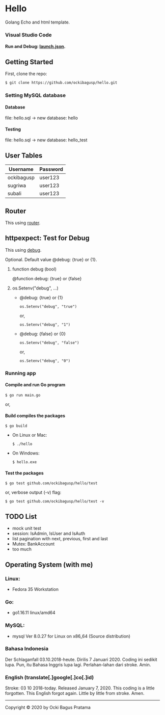 # Hello
Golang Echo and html template. 


### Visual Studio Code

#### Run and Debug: [launch.json](https://github.com/ockibagusp/hello/blob/master/.vscode/launch.json).


## Getting Started
First, clone the repo:
```bash
$ git clone https://github.com/ockibagusp/hello.git
```

### Setting MySQL database

#### Database 
file: hello.sql -> new database: hello

#### Testing
file: hello.sql -> new database: hello_test

## User Tables

| Username | Password |
| --- | --- |
| ockibagusp | user123 |
| sugriwa | user123 |
| subali | user123 |


## Router
This using [router](https://github.com/ockibagusp/hello/blob/master/router/router.go).

## httpexpect: Test for Debug
This using [debug](https://github.com/ockibagusp/hello/blob/master/test/main_test.go).

Optional. Default value @debug: {true} or {1}.

1. function debug (bool)

    @function debug: {true} or {false}

2. os.Setenv("debug", ...)

    - @debug: {true} or {1}

        ```
        os.Setenv("debug", "true") 
        ```
        or,
        ```
        os.Setenv("debug", "1")
        ```

    - @debug: {false} or {0}
        ```
        os.Setenv("debug", "false") 
        ```
        or,
        ```
        os.Setenv("debug", "0")
        ```

### Running app

#### Compile and run Go program
```
$ go run main.go
```

or,

#### Build compiles the packages

```
$ go build
```

- On Linux or Mac:

    ```
    $ ./hello
    ```

- On  Windows:

    ```
    $ hello.exe
    ```

#### Test the packages

```
$ go test github.com/ockibagusp/hello/test 
```

or, verbose output (-v) flag:

```
$ go test github.com/ockibagusp/hello/test -v
```


## TODO List
- mock unit test
- session: IsAdmin, IsUser and IsAuth
- list pagination with next, previous, first and last
- Mutex: BankAccount
- too much

## Operating System (with me)
### Linux:
- Fedora 35 Workstation

### Go: 
- go1.16.11 linux/amd64

### MySQL: 
- mysql  Ver 8.0.27 for Linux on x86_64 (Source distribution)


### Bahasa Indonesia
Der Schlaganfall 03.10.2018-heute. Dirilis 7 Januari 2020. Coding ini sedikit lupa. Pun, itu Bahasa Inggris lupa lagi. Perlahan-lahan dari stroke. Amin.

### English (translate[.]google[.]co[.]id)
Stroke: 03 10 2018-today. Released January 7, 2020. This coding is a little forgotten. This English forgot again. Little by little from stroke. Amen.

---

Copyright © 2020 by Ocki Bagus Pratama
